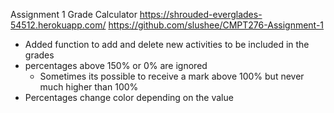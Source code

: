 Assignment 1 Grade Calculator
https://shrouded-everglades-54512.herokuapp.com/
https://github.com/slushee/CMPT276-Assignment-1

- Added function to add and delete new activities to be included in the grades
- percentages above 150% or 0% are ignored
    - Sometimes its possible to receive a mark above 100% but never much higher than 100%
- Percentages change color depending on the value